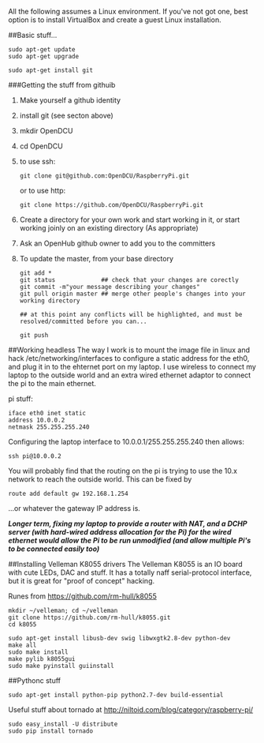 All the following assumes a Linux environment. If you've not got one, best option is to install VirtualBox and create a guest Linux installation.

##Basic stuff...
```
sudo apt-get update
sudo apt-get upgrade

sudo apt-get install git
```
###Getting the stuff from githuib
1. Make yourself a github identity
2. install git (see secton above)
2. mkdir OpenDCU
3. cd OpenDCU
4. to use ssh:

    ```
    git clone git@github.com:OpenDCU/RaspberryPi.git
    ```

    or to use http:

    ```
    git clone https://github.com/OpenDCU/RaspberryPi.git
    ```
5. Create a directory for your own work and start working in it, or start working joinly on an existing directory (As appropriate)
6. Ask an OpenHub github owner to add you to the committers
6. To update the master, from your base directory
    ```
    git add *
    git status             ## check that your changes are corectly 
    git commit -m"your message describing your changes"
    git pull origin master ## merge other people's changes into your working directory

    ## at this point any conflicts will be highlighted, and must be resolved/committed before you can...
    
    git push
    ```

##Working headless
The way I work is to mount the image file in linux and hack /etc/networking/interfaces to configure a static address for the eth0, and plug it in to the ehternet port on my laptop. I use wireless to connect my laptop to the outside world and an extra wired ethernet adaptor to connect the pi to the main ethernet.

pi stuff:
```
iface eth0 inet static
address 10.0.0.2
netmask 255.255.255.240
```
Configuring the laptop interface to 10.0.0.1/255.255.255.240 then allows:
```
ssh pi@10.0.0.2
```

You will probably find that the routing on the pi is trying to use the 10.x network to reach the outside world. This can be fixed by
```
route add default gw 192.168.1.254
```
...or whatever the gateway IP address is.

***Longer term, fixing my laptop to provide a router with NAT, and a DCHP server (with hard-wired address allocation for the Pi) for the wired ethernet would allow the Pi to be run unmodified (and allow multiple Pi's to be connected easily too)***

##Installing Velleman K8055 drivers
The Velleman K8055 is an IO board with cute LEDs, DAC and stuff. It has a totally naff serial-protocol interface, but it is great for "proof of concept" hacking.

Runes from https://github.com/rm-hull/k8055
```
mkdir ~/velleman; cd ~/velleman
git clone https://github.com/rm-hull/k8055.git
cd k8055

sudo apt-get install libusb-dev swig libwxgtk2.8-dev python-dev
make all
sudo make install
make pylib k8055gui
sudo make pyinstall guiinstall
```
##Pythonc stuff
```
sudo apt-get install python-pip python2.7-dev build-essential 
```
Useful stuff about tornado at http://niltoid.com/blog/category/raspberry-pi/
```
sudo easy_install -U distribute
sudo pip install tornado
```

